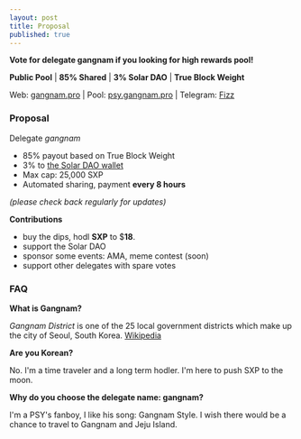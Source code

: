 ```yaml
---
layout: post
title: Proposal
published: true
---
```

**Vote for delegate gangnam if you looking for high rewards pool!**

**Public Pool** | **85% Shared** | **3% Solar DAO** | **True Block Weight**

Web: [gangnam.pro](https://gangnam.pro) | Pool: [psy.gangnam.pro](https://psy.gangnam.pro) | Telegram: [Fizz](https://t.me/gangnamdele)

### Proposal

Delegate   _gangnam_

-   85% payout based on True Block Weight
-   3% to [the Solar DAO wallet](https://explorer.solar.org/wallets/Sdao2USyAz9B6RBgZeFyNDePuQAxfzZZHE)
-   Max cap: 25,000 SXP
-   Automated sharing, payment **every 8 hours**

_(please check back regularly for updates)_

**Contributions**
- buy the dips, hodl **SXP** to $**18**.
- support the Solar DAO
- sponsor some events: AMA, meme contest (soon)
- support other delegates with spare votes

### FAQ

**What is Gangnam?**

*Gangnam District* is one of the 25 local government districts which make up the city of Seoul, South Korea. [Wikipedia](https://en.wikipedia.org/wiki/Gangnam_District)

**Are you Korean?**

No. I'm a time traveler and a long term hodler. I'm here to push SXP to the moon.

**Why do you choose the delegate name: gangnam?**

I'm a PSY's fanboy, I like his song: Gangnam Style. I wish there would be a chance to travel to Gangnam and Jeju Island.
<!-- more -->
